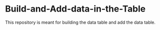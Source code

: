 # Build-and-Add-data-in-the-Table
This repository is meant for building the data table and add the data table.
